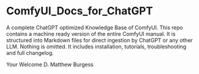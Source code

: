 # ComfyUI_Docs_for_ChatGPT
A complete ChatGPT optimized Knowledge Base of ComfyUI. This repo contains a machine ready version of the entire ComfyUI manual. It is structured into Markdown files for direct ingestion by ChatGPT or any other LLM. Nothing is omitted. It includes installation, tutorials, troubleshooting and full changelog.

Your Welcome
D. Matthew Burgess

